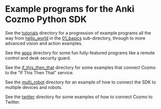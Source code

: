 # Example programs for the Anki Cozmo Python SDK

See the [tutorials](tutorials) directory for a progression of example programs all the way from [hello_world](tutorials/01_basics/01_hello_world.py) in the [01_basics](tutorials/01_basics) sub-directory, through to more advanced vision and action examples.

See the [apps](apps) directory for some fun fully-featured programs like a remote control and desk security guard.

See the [if_this_then_that](if_this_then_that) directory for some examples that connect Cozmo to the "If This Then That" service.

See the [multi_robot](multi_robot) directory for an example of how to connect the SDK to multiple devices and robots.

See the [twitter](twitter) directory for some examples of how to connect Cozmo to Twitter.


